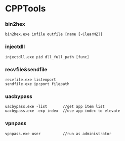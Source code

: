 # CPPTools

### bin2hex
    bin2hex.exe infile outfile [name [-ClearMZ]]

### injectdll
    injectdll.exe pid dll_full_path [func]
    
### recvfile&sendfile
    recvfile.exe listenport
    sendfile.exe ip:port filepath
    
### uacbypass
    uacbypass.exe -list       //get app item list
    uacbypass.exe -exp index  //use app index to elevate

### vpnpass
    vpnpass.exe user          //run as administrator

